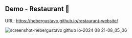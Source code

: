 ## Demo - Restaurant :hamburger:

URL: https://hebergustavo.github.io/restaurant-website/

![screenshot-hebergustavo github io-2024 08 21-08_05_06](https://github.com/user-attachments/assets/510e6151-bec8-41d4-9085-105489878d40)
